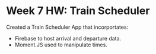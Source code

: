 # Week 7 HW: Train Scheduler

Created a Train Scheduler App that incorportates:
- Firebase to host arrival and departure data. 
- Moment.JS used to manipulate times.

